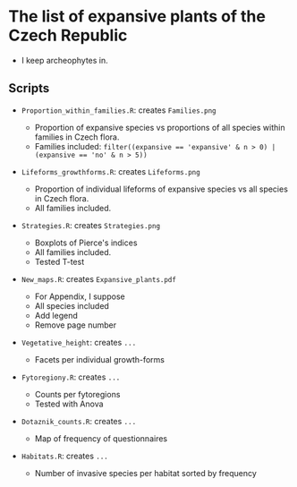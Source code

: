 # The list of expansive plants of the Czech Republic

* I keep archeophytes in.

## Scripts

* `Proportion_within_families.R`: creates `Families.png` 
  * Proportion of expansive species vs proportions of all species within families in Czech flora. 
  * Families included: `filter((expansive == 'expansive' & n > 0) | (expansive == 'no' & n > 5))`

* `Lifeforms_growthforms.R`: creates `Lifeforms.png`
  * Proportion of individual lifeforms of expansive species vs all species in Czech flora.
  * All families included.

* `Strategies.R`: creates `Strategies.png`
  * Boxplots of Pierce's indices
  * All families included.
  * Tested T-test

* `New_maps.R`: creates `Expansive_plants.pdf`
  * For Appendix, I suppose
  * All species included
  * Add legend
  * Remove page number

* `Vegetative_height`: creates `...`
  * Facets per individual growth-forms

* `Fytoregiony.R`: creates `...`
  * Counts per fytoregions
  * Tested with Anova

* `Dotaznik_counts.R`: creates `...`
  * Map of frequency of questionnaires

* `Habitats.R`: creates `...`
  * Number of invasive species per habitat sorted by frequency
